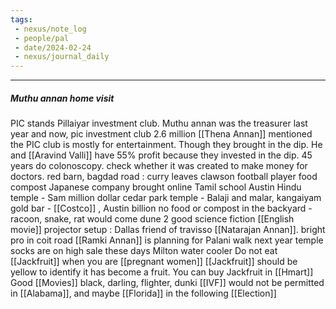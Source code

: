 ```yaml
---
tags:
 - nexus/note_log
 - people/pal
 - date/2024-02-24
 - nexus/journal_daily
---
```


---------

##### Muthu annan home visit 

PIC stands Pillaiyar investment club. Muthu annan was the treasurer last year and now, 
pic investment club 2.6 million
[[Thena Annan]] mentioned the PIC club is mostly for entertainment. Though they brought in the dip. He and [[Aravind Valli]] have 55% profit because they invested in the dip. 
45 years do colonoscopy. check whether it was created to make money for doctors. 
red barn, bagdad road : curry leaves
clawson football player
food compost Japanese company brought online
Tamil school
Austin Hindu temple - Sam million dollar 
cedar park temple - Balaji and malar, kangaiyam
gold bar - [[Costco]] , Austin billion 
no food or compost in the backyard - racoon, snake, rat would come
dune 2 good science fiction [[English movie]]
projector setup : Dallas friend of travisso [[Natarajan Annan]]. bright pro in coit road
[[Ramki Annan]] is planning for Palani walk next year
temple socks are on high sale these days 
Milton water cooler 
Do not eat [[Jackfruit]]  when you are [[pregnant women]]
[[Jackfruit]] should be yellow to identify it has become a fruit. You can buy Jackfruit in [[Hmart]]
Good [[Movies]] black, darling, flighter, dunki 
[[IVF]] would not be permitted in [[Alabama]], and maybe [[Florida]] in the following [[Election]]